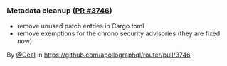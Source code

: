 ### Metadata cleanup ([PR #3746](https://github.com/apollographql/router/pull/3746))

* remove unused patch entries in Cargo.toml
* remove exemptions for the chrono security advisories (they are fixed now)

By [@Geal](https://github.com/Geal) in https://github.com/apollographql/router/pull/3746